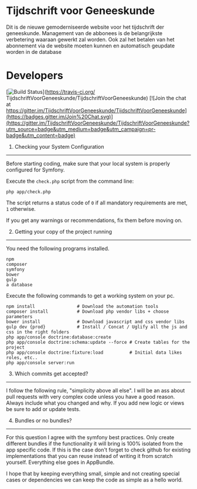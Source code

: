 Tijdschrift voor Geneeskunde
============================

Dit is de nieuwe gemoderniseerde website voor het tijdschrift der geneeskunde.
Management van de abbonees is de belangrijkste verbetering waaraan gewerkt zal
worden. Ook zal het betalen van het abonnement via de website moeten kunnen en
automatisch geupdate worden in de database

Developers
==========
[![Build Status](https://travis-ci.org/TijdschriftVoorGeneeskunde/TijdschriftVoorGeneeskunde.svg)](https://travis-ci.org/
TijdschriftVoorGeneeskunde/TijdschriftVoorGeneeskunde)
[![Join the chat at https://gitter.im/TijdschriftVoorGeneeskunde/TijdschriftVoorGeneeskunde](https://badges.gitter.im/Join%20Chat.svg)](https://gitter.im/TijdschriftVoorGeneeskunde/TijdschriftVoorGeneeskunde?utm_source=badge&utm_medium=badge&utm_campaign=pr-badge&utm_content=badge)
1) Checking your System Configuration
-------------------------------------

Before starting coding, make sure that your local system is properly
configured for Symfony.

Execute the `check.php` script from the command line:

    php app/check.php

The script returns a status code of `0` if all mandatory requirements are met,
`1` otherwise.

If you get any warnings or recommendations, fix them before moving on.

2) Getting your copy of the project running
-------------------------------------------

You need the following programs installed.

    npm
    composer
    symfony
    bower
    gulp
    a database

Execute the following commands to get a working system on your pc.

    npm install                # Download the automation tools
    composer install           # Download php vendor libs + choose parameters
    bower install              # Download javascript and css vendor libs
    gulp dev {prod}            # Install / Concat / Uglify all the js and css in the right folders
    php app/console doctrine:database:create
    php app/console doctrine:schema:update --force # Create tables for the project
    php app/console doctrine:fixture:load          # Initial data likes roles, etc..
    php app/console server:run

3) Which commits get accepted?
------------------------------

I follow the following rule, "simplicity above all else". I will be an ass
about pull requests with very complex code unless you have a good reason. Always
include what you changed and why. If you add new logic or views be sure to
add or update tests.

4) Bundles or no bundles?
-------------------------

For this question I agree with the symfony best practices. Only create
different bundles if the functionality it will bring is 100% isolated from the
app specific code. If this is the case don't forget to check github for
existing implementations that you can reuse instead of writing it from scratch
yourself. Everything else goes in AppBundle.

I hope that by keeping everything
small, simple and not creating special cases or dependencies we can keep the
code as simple as a hello world.
